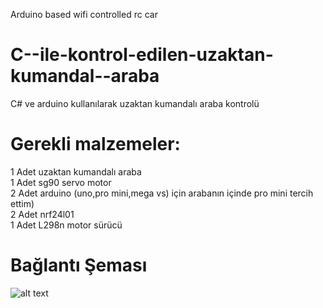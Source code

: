 Arduino based wifi controlled rc car
# C--ile-kontrol-edilen-uzaktan-kumandal--araba
C# ve arduino kullanılarak uzaktan kumandalı araba kontrolü

# Gerekli malzemeler:

1 Adet uzaktan kumandalı araba<br />
1 Adet sg90 servo motor<br />
2 Adet arduino (uno,pro mini,mega vs) için arabanın içinde pro mini tercih ettim)<br />
2 Adet nrf24l01 <br />
1 Adet L298n motor sürücü<br />

# Bağlantı Şeması<br />
![alt text](https://3.bp.blogspot.com/-rZoEp7puDbU/WB2fNG0lhlI/AAAAAAAAAbY/sOgmP94ishEP5fo_ZfBgKNg01Mq0PWdjACLcB/s640/Screenshot_6.png)
